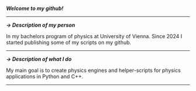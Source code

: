 _**Welcome to my github!**_

___
_**→ Description of my person**_

In my bachelors program of physics at University of Vienna.
Since 2024 I started publishing some of my scripts on my github.

___
_**→ Description of what I do**_

My main goal is to create physics engines and helper-scripts for physics applications in Python and C++.
___
